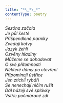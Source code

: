 ```yaml
---
title: "*\_*\_*"
contentType: poetry
---
```


<section>

_Sezóna začala  
Je půl šesté  
Přišpendlené parníky  
Zvedají kotvy  
Jazyk žehlí  
Ozvěny hladiny  
Můžeme se dohadovat  
O své přítomnosti  
Některé dámy po otevření  
Připomínají ústřice  
Jen ztichlí rybáři  
Se nenechají ničím rušit  
Dál házejí své splávky  
Vstříc počmárané zdi_

</section>
